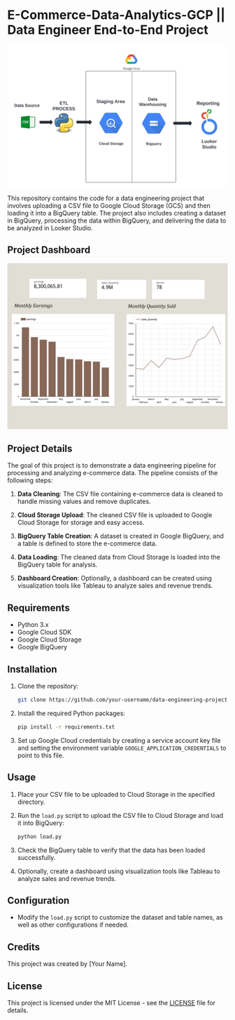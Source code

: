 # E-Commerce-Data-Analytics-GCP || Data Engineer End-to-End Project

![Project Architecture](https://github.com/hizkiarenvil/E-Commerce-Data-Analytics-GCP/raw/main/e-commerce-gcp-data-analytics/assets/Project%20Architecture.jpeg)


This repository contains the code for a data engineering project that involves uploading a CSV file to Google Cloud Storage (GCS) and then loading it into a BigQuery table. The project also includes creating a dataset in BigQuery, processing the data within BigQuery, and delivering the data to be analyzed in Looker Studio.

## Project Dashboard
![E Commerce Monthly Report](https://github.com/hizkiarenvil/E-Commerce-Data-Analytics-GCP/raw/main/e-commerce-gcp-data-analytics/Report/E%20Commerce%20Monthly%20Report.jpg)


## Project Details

The goal of this project is to demonstrate a data engineering pipeline for processing and analyzing e-commerce data. The pipeline consists of the following steps:

1. **Data Cleaning**: The CSV file containing e-commerce data is cleaned to handle missing values and remove duplicates.

2. **Cloud Storage Upload**: The cleaned CSV file is uploaded to Google Cloud Storage for storage and easy access.

3. **BigQuery Table Creation**: A dataset is created in Google BigQuery, and a table is defined to store the e-commerce data.

4. **Data Loading**: The cleaned data from Cloud Storage is loaded into the BigQuery table for analysis.

5. **Dashboard Creation**: Optionally, a dashboard can be created using visualization tools like Tableau to analyze sales and revenue trends.

## Requirements

- Python 3.x
- Google Cloud SDK
- Google Cloud Storage
- Google BigQuery

## Installation

1. Clone the repository:

    ```bash
    git clone https://github.com/your-username/data-engineering-project.git
    ```

2. Install the required Python packages:

    ```bash
    pip install -r requirements.txt
    ```

3. Set up Google Cloud credentials by creating a service account key file and setting the environment variable `GOOGLE_APPLICATION_CREDENTIALS` to point to this file.

## Usage

1. Place your CSV file to be uploaded to Cloud Storage in the specified directory.

2. Run the `load.py` script to upload the CSV file to Cloud Storage and load it into BigQuery:

    ```bash
    python load.py
    ```

3. Check the BigQuery table to verify that the data has been loaded successfully.

4. Optionally, create a dashboard using visualization tools like Tableau to analyze sales and revenue trends.

## Configuration

- Modify the `load.py` script to customize the dataset and table names, as well as other configurations if needed.

## Credits

This project was created by [Your Name].

## License

This project is licensed under the MIT License - see the [LICENSE](LICENSE) file for details.
